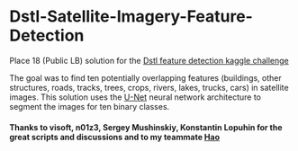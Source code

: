 # Dstl-Satellite-Imagery-Feature-Detection
Place 18 (Public LB) solution for the [Dstl feature detection kaggle challenge](https://www.kaggle.com/c/dstl-satellite-imagery-feature-detection)

The goal was to find ten potentially overlapping features (buildings, other structures, roads, tracks, trees,
crops, rivers, lakes, trucks, cars) in satellite images. This solution uses the [U-Net](https://arxiv.org/abs/1505.04597) neural network
architecture to segment the images for ten binary classes.

#### Thanks to visoft, n01z3, Sergey Mushinskiy, Konstantin Lopuhin for the great scripts and discussions and to my teammate [Hao](https://www.kaggle.com/lihaorocky) 
